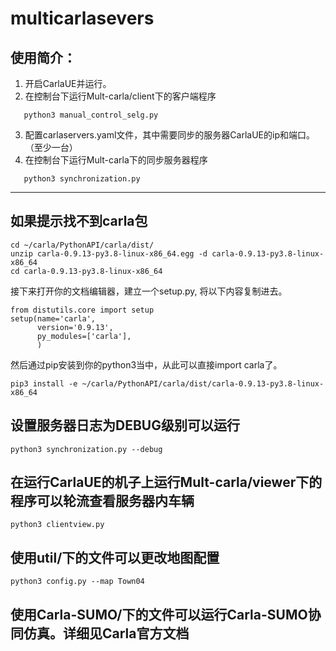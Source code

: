 # multicarlasevers
 
## 使用简介：

 1. 开启CarlaUE并运行。
 2. 在控制台下运行Mult-carla/client下的客户端程序
 ``` shell
    python3 manual_control_selg.py
 ```
 3. 配置carlaservers.yaml文件，其中需要同步的服务器CarlaUE的ip和端口。（至少一台）
 4. 在控制台下运行Mult-carla下的同步服务器程序
 ```
    python3 synchronization.py
 ```

---

## 如果提示找不到carla包
```
cd ~/carla/PythonAPI/carla/dist/
unzip carla-0.9.13-py3.8-linux-x86_64.egg -d carla-0.9.13-py3.8-linux-x86_64
cd carla-0.9.13-py3.8-linux-x86_64
```
接下来打开你的文档编辑器，建立一个setup.py, 将以下内容复制进去。
```
from distutils.core import setup
setup(name='carla',
      version='0.9.13', 
      py_modules=['carla'],
      )
``` 
然后通过pip安装到你的python3当中，从此可以直接import carla了。
```
pip3 install -e ~/carla/PythonAPI/carla/dist/carla-0.9.13-py3.8-linux-x86_64
```

## 设置服务器日志为DEBUG级别可以运行

```
python3 synchronization.py --debug
```

## 在运行CarlaUE的机子上运行Mult-carla/viewer下的程序可以轮流查看服务器内车辆

```
python3 clientview.py
```

## 使用util/下的文件可以更改地图配置
```
python3 config.py --map Town04
```

## 使用Carla-SUMO/下的文件可以运行Carla-SUMO协同仿真。详细见Carla官方文档
